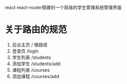 react react-router搭建的一个简易的学生管理系统管理界面

# 关于路由的规范
1. 后台主页   /      根路径
2. 登录页     /login
3. 学生列表   /students
4. 添加学生   /students/add
5. 课程列表   /courses
6. 添加课程   /courses/add
